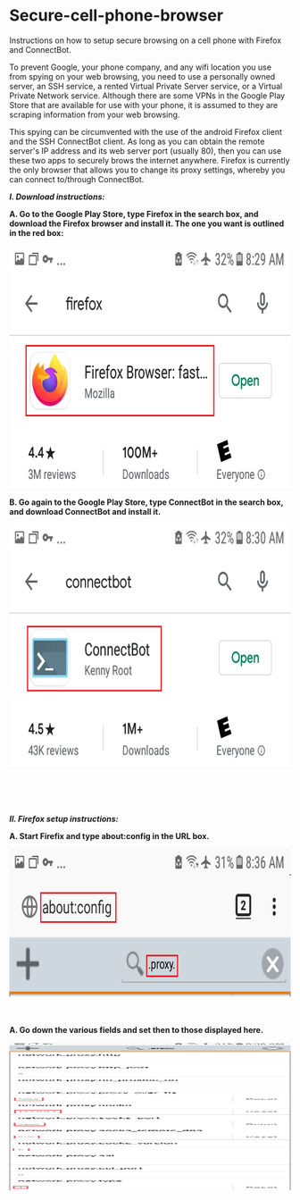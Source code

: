 # Secure-cell-phone-browser
Instructions on how to setup secure browsing on a cell phone with Firefox and ConnectBot.  
  
To prevent Google, your phone company, and any wifi location you use from spying on your web browsing, you need to use a personally owned server, an SSH service, a rented Virtual Private Server service, or a Virtual Private Network service.  Although there are some VPNs in the Google Play Store that are available for use with your phone, it is assumed to they are scraping information from your web browsing. 
  
This spying can be circumvented with the use of the android Firefox client and the SSH ConnectBot client.  As long as you can obtain the remote server's IP address and its web server port (usually 80), then you can use these two apps to securely brows the internet anywhere. Firefox is currently the only browser that allows you to change its proxy settings, whereby you can connect to/through ConnectBot.   
  
  
<b><i>I. Download instructions:</i></b>
    
  
<b>A. Go to the Google Play Store, type Firefox in the search box, and download the Firefox browser and install it.  The one you want is outlined in the red box:</b> 
<p align="left">
  <img src="/images/scene1.png" width="720" height="434">
</p>
  
  
<b>B. Go again to the Google Play Store, type ConnectBot in the search box, and download ConnectBot and install it.</b>
<p align="left">
  <img src="/images/scene2.png" width="720" height="434">
</p>
<br><br><br><br>
<b><i>II. Firefox setup instructions:</i></b>
    
<b>A. Start Firefix and type about:config in the URL box.</b>
<p align="left">
  <img src="/images/scene3.png" width="720" height="265">
</p>
<br><br>
<b>A. Go down the various fields and set then to those displayed here.</b>
<p align="left">
  <img src="/images/scene4.png" width="720" height="265">
</p>
<br><br>

  
